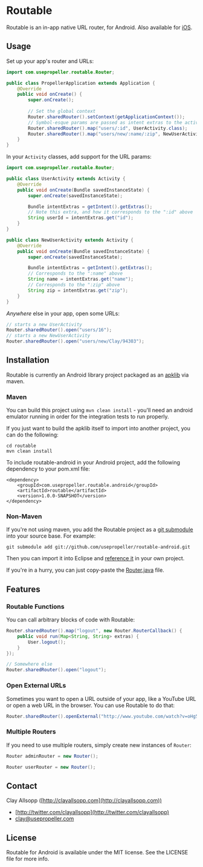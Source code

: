# Routable

Routable is an in-app native URL router, for Android. Also available for [iOS](https://github.com/usepropeller/routable-ios).

## Usage

Set up your app's router and URLs:

```java
import com.usepropeller.routable.Router;

public class PropellerApplication extends Application {
    @Override
    public void onCreate() {
        super.onCreate();
        
        // Set the global context
        Router.sharedRouter().setContext(getApplicationContext());
        // Symbol-esque params are passed as intent extras to the activities
        Router.sharedRouter().map("users/:id", UserActivity.class);
        Router.sharedRouter().map("users/new/:name/:zip", NewUserActivity.class);
    }
}
```

In your `Activity` classes, add support for the URL params:

```java
import com.usepropeller.routable.Router;

public class UserActivity extends Activity {
    @Override
    public void onCreate(Bundle savedInstanceState) {
        super.onCreate(savedInstanceState);

        Bundle intentExtras = getIntent().getExtras();
        // Note this extra, and how it corresponds to the ":id" above
        String userId = intentExtras.get("id");
    }
}

public class NewUserActivity extends Activity {
    @Override
    public void onCreate(Bundle savedInstanceState) {
        super.onCreate(savedInstanceState);

        Bundle intentExtras = getIntent().getExtras();
        // Corresponds to the ":name" above
        String name = intentExtras.get("name");
        // Corresponds to the ":zip" above
        String zip = intentExtras.get("zip");
    }
}
```

*Anywhere* else in your app, open some URLs:

```java
// starts a new UserActivity
Router.sharedRouter().open("users/16");
// starts a new NewUserActivity
Router.sharedRouter().open("users/new/Clay/94303");
```

## Installation

Routable is currently an Android library project packaged as an [apklib](https://code.google.com/p/maven-android-plugin/wiki/ApkLib) via maven.

### Maven

You can build this project using ```mvn clean install``` - you'll need an android emulator running in order for the integration tests to run properly.

If you just want to build the apklib itself to import into another project, you can do the following:
```
cd routable
mvn clean install
```

To include routable-android in your Android project, add the following dependency to your pom.xml file:
```
<dependency>
    <groupId>com.usepropeller.routable.android</groupId>
    <artifactId>routable</artifactId>
    <version>1.0.0-SNAPSHOT</version>
</dependency>
```

### Non-Maven

If you're not using maven, you add the Routable project as a [git submodule](https://www.kernel.org/pub/software/scm/git/docs/git-submodule.html) into your source base. For example:
```
git submodule add git://github.com/usepropeller/routable-android.git
```
Then you can import it into Eclipse and [reference it](http://developer.android.com/tools/projects/projects-eclipse.html#ReferencingLibraryProject) in your own project.

If you're in a hurry, you can just copy-paste the [Router.java](https://github.com/usepropeller/routable-android/blob/master/src/com/usepropeller/routable/Router.java) file.

## Features

### Routable Functions

You can call arbitrary blocks of code with Routable:

```java
Router.sharedRouter().map("logout", new Router.RouterCallback() {
    public void run(Map<String, String> extras) {
        User.logout();
    }
});

// Somewhere else
Router.sharedRouter().open("logout");
```

### Open External URLs

Sometimes you want to open a URL outside of your app, like a YouTube URL or open a web URL in the browser. You can use Routable to do that:

```java
Router.sharedRouter().openExternal("http://www.youtube.com/watch?v=oHg5SJYRHA0")
```

### Multiple Routers

If you need to use multiple routers, simply create new instances of `Router`:

```java
Router adminRouter = new Router();

Router userRouter = new Router();
```

## Contact

Clay Allsopp ([http://clayallsopp.com](http://clayallsopp.com))

- [http://twitter.com/clayallsopp](http://twitter.com/clayallsopp)
- [clay@usepropeller.com](clay@usepropeller.com)

## License

Routable for Android is available under the MIT license. See the LICENSE file for more info.
